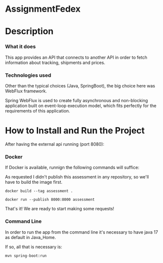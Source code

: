 # AssignmentFedex

# Description

### What it does
This app provides an API that connects to another API in order to fetch information about tracking, shipments and prices.

### Technologies used
Other than the typical choices (Java, SpringBoot), the big choice here was WebFlux framework.

Spring WebFlux is used to create fully asynchronous and non-blocking application built on event-loop execution model, which fits perfectly for the
requirements of this application.

# How to Install and Run the Project

After having the external api running (port 8080):

### Docker
If Docker is available, runnign the following commands will suffice:

As requested I didn't publish this assessment in any repository, so we'll have to build the image first.
```
docker build --tag assessment .
```
```
docker run --publish 8000:8000 assessment
```
That's it! We are ready to start making some requests!

### Command Line
In order to run the app from the command line it's necessary
to have java 17 as default in Java_Home.

If so, all that is necessary is:
```
mvn spring-boot:run
```

